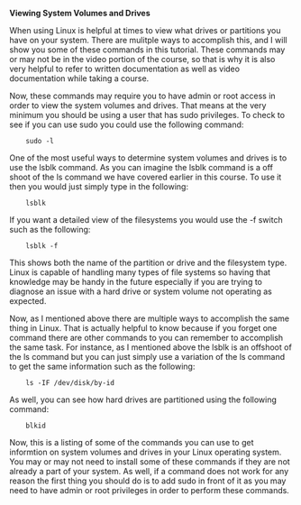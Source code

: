 <strong>Viewing System Volumes and Drives</strong>

When using Linux is helpful at times to view what drives or partitions you have on your system. There are mulitple ways to accomplish this, and I will show you some of these commands in this tutorial. These commands may or may not be in the video portion of the course, so that is why it is also very helpful to refer to written documentation as well as video documentation while taking a course.

Now, these commands may require you to have admin or root access in order to view the system volumes and drives. That means at the very minimum you should be using a user that has sudo privileges. To check to see if you can use sudo you could use the following command:

```
    sudo -l
```

One of the most useful ways to determine system volumes and drives is to use the lsblk command. As you can imagine the lsblk command is a off shoot of the ls command we have covered earlier in this course. To use it then you would just simply type in the following:

```
    lsblk
```

If you want a detailed view of the filesystems you would use the -f switch such as the following:

```
    lsblk -f
```

This shows both the name of the partition or drive and the filesystem type. Linux is capable of handling many types of file systems so having that knowledge may be handy in the future especially if you are trying to diagnose an issue with a hard drive or system volume not operating as expected.

Now, as I mentioned above there are multiple ways to accomplish the same thing in Linux. That is actually helpful to know because if you forget one command there are other commands to you can remember to accomplish the same task. For instance, as I mentioned above the lsblk is an offshoot of the ls command but you can just simply use a variation of the ls command to get the same information such as the following:

```
    ls -IF /dev/disk/by-id
```
As well, you can see how hard drives are partitioned using the following command:

```
    blkid
```

Now, this is a listing of some of the commands you can use to get informtion on system volumes and drives in your Linux operating system. You may or may not need to install some of these commands if they are not already a part of your system. As well, if a command does not work for any reason the first thing you should do is to add sudo in front of it as you may need to have admin or root privileges in order to perform these commands.

